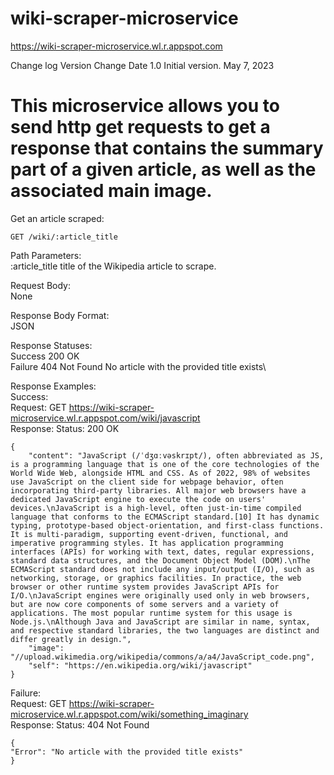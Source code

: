 # wiki-scraper-microservice
https://wiki-scraper-microservice.wl.r.appspot.com

Change log
Version	Change	Date
1.0	Initial version.	May 7, 2023

This microservice allows you to send http get requests to get a response that contains the summary part of a given article, as well as the associated main image.
==========================================================================================================================================
Get an article scraped:

    GET /wiki/:article_title

Path Parameters:\
    :article_title        title of the Wikipedia article to scrape.

Request Body:\
    None

Response Body Format:\
    JSON

Response Statuses:\
Success	200 OK\
Failure	404 Not Found        No article with the provided title exists\

Response Examples: \
   Success: \
    Request:
    GET https://wiki-scraper-microservice.wl.r.appspot.com/wiki/javascript \
    Response:
    Status: 200 OK

    {
        "content": "JavaScript (/ˈdʒɑːvəskrɪpt/), often abbreviated as JS, is a programming language that is one of the core technologies of the World Wide Web, alongside HTML and CSS. As of 2022, 98% of websites use JavaScript on the client side for webpage behavior, often incorporating third-party libraries. All major web browsers have a dedicated JavaScript engine to execute the code on users' devices.\nJavaScript is a high-level, often just-in-time compiled language that conforms to the ECMAScript standard.[10] It has dynamic typing, prototype-based object-orientation, and first-class functions. It is multi-paradigm, supporting event-driven, functional, and imperative programming styles. It has application programming interfaces (APIs) for working with text, dates, regular expressions, standard data structures, and the Document Object Model (DOM).\nThe ECMAScript standard does not include any input/output (I/O), such as networking, storage, or graphics facilities. In practice, the web browser or other runtime system provides JavaScript APIs for I/O.\nJavaScript engines were originally used only in web browsers, but are now core components of some servers and a variety of applications. The most popular runtime system for this usage is Node.js.\nAlthough Java and JavaScript are similar in name, syntax, and respective standard libraries, the two languages are distinct and differ greatly in design.",
        "image": "//upload.wikimedia.org/wikipedia/commons/a/a4/JavaScript_code.png",
        "self": "https://en.wikipedia.org/wiki/javascript"
    }


   Failure: \
    Request:
    GET https://wiki-scraper-microservice.wl.r.appspot.com/wiki/something_imaginary \
    Response:
    Status: 404 Not Found

    {    
    "Error": "No article with the provided title exists"
    }
